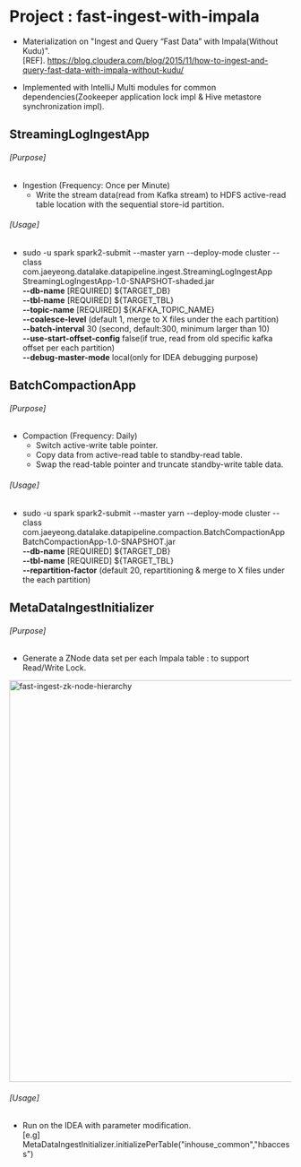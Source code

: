 # Project : fast-ingest-with-impala

- Materialization on "Ingest and Query “Fast Data” with Impala(Without Kudu)".<br>
  [REF]. https://blog.cloudera.com/blog/2015/11/how-to-ingest-and-query-fast-data-with-impala-without-kudu/
  
- Implemented with IntelliJ Multi modules for common dependencies(Zookeeper application lock impl & Hive metastore synchronization impl).

<p>

## StreamingLogIngestApp

###### [Purpose] 
- Ingestion (Frequency: Once per Minute)
    - Write the stream data(read from Kafka stream) to HDFS active-read table location with the sequential store-id partition.

###### [Usage] 
- sudo -u spark spark2-submit --master yarn --deploy-mode cluster --class com.jaeyeong.datalake.datapipeline.ingest.StreamingLogIngestApp StreamingLogIngestApp-1.0-SNAPSHOT-shaded.jar <br/>
<b>--db-name</b> [REQUIRED]  ${TARGET_DB} <br/>
<b>--tbl-name</b> [REQUIRED]  ${TARGET_TBL} <br/>
<b>--topic-name</b> [REQUIRED] ${KAFKA_TOPIC_NAME} <br/>
<b>--coalesce-level</b> (default 1, merge to X files under the each partition) <br/>
<b>--batch-interval</b> 30 (second, default:300, minimum larger than 10) <br/>
<b>--use-start-offset-config</b> false(if true, read from old specific kafka offset per each partition) <br/>
<b>--debug-master-mode</b> local(only for IDEA debugging purpose) <br/>

<p>

## BatchCompactionApp

###### [Purpose] 
- Compaction (Frequency: Daily)
    - Switch active-write table pointer.
    - Copy data from active-read table to standby-read table.
    - Swap the read-table pointer and truncate standby-write table data.

###### [Usage] 
- sudo -u spark spark2-submit --master yarn --deploy-mode cluster --class com.jaeyeong.datalake.datapipeline.compaction.BatchCompactionApp BatchCompactionApp-1.0-SNAPSHOT.jar <br/>
<b>--db-name</b> [REQUIRED] ${TARGET_DB} <br/>
<b>--tbl-name</b> [REQUIRED] ${TARGET_TBL} <br/>
<b>--repartition-factor</b> (default 20, repartitioning & merge to X files under the each partition) <br/>

<p>

## MetaDataIngestInitializer

###### [Purpose] 
- Generate a ZNode data set per each Impala table : to support Read/Write Lock. 
<img width="717" alt="fast-ingest-zk-node-hierarchy" src="https://user-images.githubusercontent.com/10162969/65316586-3712b280-dbd5-11e9-9564-7abc99f8dd37.png">

###### [Usage] 
- Run on the IDEA with parameter modification. <br>
  [e.g] MetaDataIngestInitializer.initializePerTable("inhouse_common","hbaccess")

